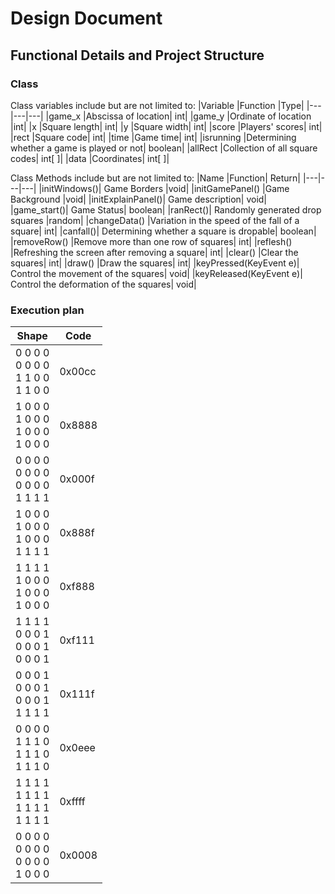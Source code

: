 # Design Document

## Functional Details and Project Structure

### Class

Class variables include but are not limited to:
|Variable	|Function	|Type|
|---|---|---|
|game_x	|Abscissa of location|	int|
|game_y	|Ordinate of location	|int|
|x	|Square length|	int|
|y	|Square width|	int|
|score	|Players' scores|	int|
|rect	|Square code|	int|
|time	|Game time|	int|
|isrunning	|Determining whether a game is played or not|	boolean|
|allRect	|Collection of all square codes|	int[ ]|
|data	|Coordinates|	int[ ]|

Class Methods include but are not limited to:
|Name	|Function|	Return|
|---|---|---|
|initWindows()|	Game Borders	|void|
|initGamePanel()	|Game Background	|void|
|initExplainPanel()|	Game description|	void|
|game_start()|	Game Status|	boolean|
|ranRect()|	Randomly generated drop squares	|random|
|changeData()	|Variation in the speed of the fall of a square|	int|
|canfall()|	Determining whether a square is dropable|	boolean|
|removeRow()	|Remove more than one row of squares|	int|
|reflesh()	|Refreshing the screen after removing a square|	int|
|clear()	|Clear the squares|	int|
|draw()	|Draw the squares|	int|
|keyPressed(KeyEvent e)|	Control the movement of the squares|	void|
|keyReleased(KeyEvent e)|	Control the deformation of the squares|	void|

### Execution plan
|Shape|	Code|
|---|---|
|0  0  0  0<br>0  0  0  0<br>1  1  0  0<br>1  1  0  0	|0x00cc|
|1  0  0  0<br>1  0  0  0<br>1  0  0  0<br>1  0  0  0	|0x8888|
|0  0  0  0<br>0  0  0  0<br>0  0  0  0<br>1  1  1  1	|0x000f|
|1  0  0  0<br>1  0  0  0<br>1  0  0  0<br>1  1  1  1	|0x888f|
|1  1  1  1<br>1  0  0  0<br>1  0  0  0<br>1  0  0  0	|0xf888|
|1  1  1  1<br>0  0  0  1<br>0  0  0  1<br>0  0  0  1	|0xf111|
|0  0  0  1<br>0  0  0  1<br>0  0  0  1<br>1  1  1  1	|0x111f|
|0  0  0  0<br>1  1  1  0<br>1  1  1  0<br>1  1  1  0	|0x0eee|
|1  1  1  1<br>1  1  1  1<br>1  1  1  1<br>1  1  1  1	|0xffff|
|0  0  0  0<br>0  0  0  0<br>0  0  0  0<br>1  0  0  0	|0x0008|